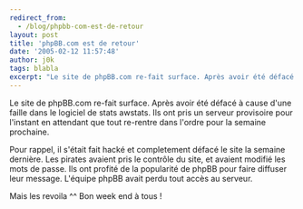 ```yaml
---
redirect_from:
  - /blog/phpbb-com-est-de-retour
layout: post
title: 'phpBB.com est de retour'
date: '2005-02-12 11:57:48'
author: j0k
tags: blabla
excerpt: "Le site de phpBB.com re-fait surface. Après avoir été défacé à cause d'une faille dans le logiciel de stats awstats.   )   Ils ont pris un serveur provisoire pour l'instant en attendant que tout re-rentre dans l'ordre pour la semaine prochaine.  \n  \nPour rappel, il s'était fait hacké et completement défacé le site la semaine dernière. Les pirates      …"
---
```


Le site de phpBB.com re-fait surface. Après avoir été défacé à cause d'une faille dans le logiciel de stats awstats.      Ils ont pris un serveur provisoire pour l'instant en attendant que tout re-rentre dans l'ordre pour la semaine prochaine.

Pour rappel, il s'était fait hacké et completement défacé le site la semaine dernière. Les pirates avaient pris le contrôle du site, et avaient modifié les mots de passe. Ils ont profité de la popularité de phpBB pour faire diffuser leur message. L'équipe phpBB avait perdu tout accès au serveur.

Mais les revoila ^^   Bon week end à tous !
